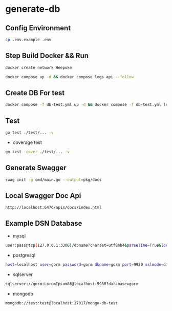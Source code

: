 # generate-db

## Config Environment

```bash
cp .env.example .env
```

## Step Build Docker && Run

```bash
docker create network Heepoke
```

```bash
docker compose up -d && docker compose logs api --follow
```

## Create DB For test

```bash
docker compose -f db-test.yml up -d && docker compose -f db-test.yml logs --follow
```

## Test

```bash
go test ./test/... -v
```

- coverage test

```bash
go test -cover ./test/... -v
```

## Generate Swagger

```bash
swag init -g cmd/main.go --output=pkg/docs
```

## Local Swagger Doc Api

```bash
http://localhost:6476/apis/docs/index.html
```

## Example DSN Database

- mysql

```bash
user:pass@tcp(127.0.0.1:3306)/dbname?charset=utf8mb4&parseTime=True&loc=Local
```

- postgresql

```bash
host=localhost user=gorm password=gorm dbname=gorm port=9920 sslmode=disable TimeZone=Asia/Shanghai
```

- sqlserver

```bash
sqlserver://gorm:LoremIpsum86@localhost:9930?database=gorm
```

- mongodb

```bash
mongodb://test:test@localhost:27017/mongo-db-test
```
